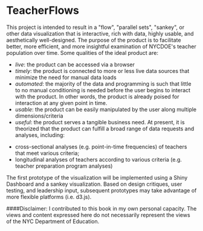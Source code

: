 # TeacherFlows

This project is intended to result in a "flow", "parallel sets", "sankey", or other data visualization that is interactive, rich with data, highly usable, and aesthetically well-designed. The purpose of the product is to facilitate better, more efficient, and more insightful examination of NYCDOE's teacher population over time. Some qualities of the ideal product are:

*  *live*: the product can be accessed via a browser
*  *timely*: the product is connected to more or less live data sources that minimize the need for manual data loads
*  *automated*: the majority of the data and programming is such that little to no manual conditioning is needed before the user begins to interact with the product. In other words, the product is already poised for interaction at any given point in time. 
*  *usable*: the product can be easily manipulated by the user along multiple dimensions/criteria
*  *useful*: the product serves a tangible business need. At present, it is theorized that the product can fulfill a broad range of data requests and analyses, including:
  + cross-sectional analyses (e.g. point-in-time frequencies) of teachers that meet various criteria;
  + longitudinal analyses of teachers according to various criteria (e.g. teacher preparation program analyses)

The first prototype of the visualization will be implemented using a Shiny Dashboard and a sankey visualization. Based on design critiques, user testing, and leadership input, subsequent prototypes may take advantage of more flexible platforms (i.e. d3.js).

####Disclaimer: I contributed to this book in my own personal capacity. The views and content expressed here do not necessarily represent the views of the NYC Department of Education.